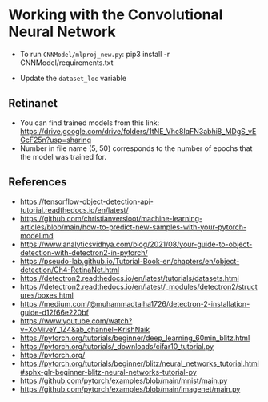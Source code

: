 # Working with the Convolutional Neural Network
- To run `CNNModel/mlproj_new.py`:
    pip3 install -r CNNModel/requirements.txt

- Update the `dataset_loc` variable

## Retinanet
- You can find trained models from this link: https://drive.google.com/drive/folders/1tNE_Vhc8IqFN3abhi8_MDgS_vEGcF25n?usp=sharing
- Number in file name (5, 50) corresponds to the number of epochs that the model was trained for. 




## References
- https://tensorflow-object-detection-api-tutorial.readthedocs.io/en/latest/
- https://github.com/christianversloot/machine-learning-articles/blob/main/how-to-predict-new-samples-with-your-pytorch-model.md
- https://www.analyticsvidhya.com/blog/2021/08/your-guide-to-object-detection-with-detectron2-in-pytorch/
- https://pseudo-lab.github.io/Tutorial-Book-en/chapters/en/object-detection/Ch4-RetinaNet.html
- https://detectron2.readthedocs.io/en/latest/tutorials/datasets.html
- https://detectron2.readthedocs.io/en/latest/_modules/detectron2/structures/boxes.html
- https://medium.com/@muhammadtalha1726/detectron-2-installation-guide-d12f66e220bf
- https://www.youtube.com/watch?v=XoMiveY_1Z4&ab_channel=KrishNaik
- https://pytorch.org/tutorials/beginner/deep_learning_60min_blitz.html
- https://pytorch.org/tutorials/_downloads/cifar10_tutorial.py
- https://pytorch.org/
- https://pytorch.org/tutorials/beginner/blitz/neural_networks_tutorial.html#sphx-glr-beginner-blitz-neural-networks-tutorial-py
- https://github.com/pytorch/examples/blob/main/mnist/main.py
- https://github.com/pytorch/examples/blob/main/imagenet/main.py

